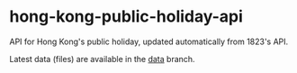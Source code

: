 # hong-kong-public-holiday-api
API for Hong Kong's public holiday, updated automatically from 1823's API.

Latest data (files) are available in the [data](https://github.com/gabrielkoo/hong-kong-public-holiday-api/tree/data/data) branch.
